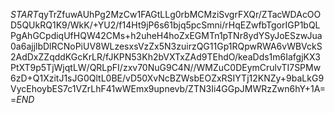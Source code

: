 $START$qyTrZfuwAUhPg2MzCw1FAGtLLg0rbMCMziSvgrFXQr/ZTacWDAcOOD5QUkRQ1K9/WkK/+YU2/f14Ht9jP6s61bjq5pcSmni/rHqEZwfbTgorIGP1bQLPgAhGCpdiqUfHQW42CMs+h2uheH4hoZxEGMTn1pTNr8ydYSyJoESzwJua0a6ajjlbDlRCNoPiUV8WLzesxsVzZx5N3zuirzQG11Gp1RQpwRWA6vWBVckS2AdDxZZqddKGcKrLR/fJKPN53Kh2bVXTxZAd9TEhdO/keaDds1m6IafgjKX3PtXT9p5TjWjqtLW/QRLpFI/zxv70NuG9C4N//WMZuC0DEymCrulvTI7SPMw6zD+Q1XzitJ1sJG0QltL0BE/vD50XvNcBZWsbEOZxRSIYTj12KNZy+9baLkG9VycEhoybES7c1VZrLhF41wWEmx9upnevb/ZTN3Ii4GGpJMWRzZwn6hY+1A==$END$